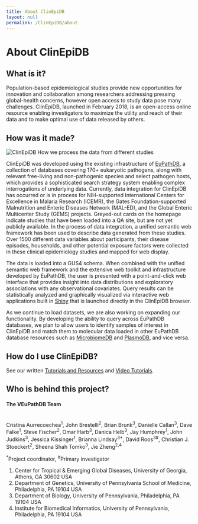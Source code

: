 ```yaml
---
title: About ClinEpiDB
layout: null
permalink: /ClinEpiDB/about
---
```


<div id="ce-static-content">
  <h1>About ClinEpiDB</h1>

  <h2 id="what-is-it">What is it?</h2>
    <div>
      <p>Population-based epidemiological studies provide new opportunities for innovation and collaboration among researchers addressing pressing global-health concerns, however open access to study data pose many challenges. ClinEpiDB, launched in February 2018, is an open-access online resource enabling investigators to maximize the utility and reach of their data and to make optimal use of data released by others.
      </p>
    </div>

  <h2 id="how-was-it-made">How was it made?</h2>
  <div>
    <div>
      <img alt="ClinEpiDB How we process the data from different studies" src="/a/images/ClinEpiDB/ClinEpi_About_page_data_processing.png" />
    </div>
    <p>ClinEpiDB was developed using the existing infrastructure of <a target="_blank" href="https://eupathdb.org">EuPathDB</a>, a collection of databases covering 170+ eukaryotic pathogens, along with relevant free-living and non-pathogenic species and select pathogen hosts, which provides a sophisticated search strategy system enabling complex interrogations of underlying data. Currently, data integration for ClinEpiDB has occurred or is in process for NIH-supported International Centers for Excellence in Malaria Research (ICEMR), the Gates Foundation-supported Malnutrition and Enteric Diseases Network (MAL-ED), and the Global Enteric Multicenter Study (GEMS) projects. Greyed-out cards on the homepage indicate studies that have been loaded into a QA site, but are not yet publicly available. In the process of data integration, a unified semantic web framework has been used to describe data generated from these studies. Over 1500 different data variables about participants, their disease episodes, households, and other potential exposure factors were collected in these clinical epidemiology studies and mapped for web display.
    </p>
    <p>The data is loaded into a GUS4 schema. When combined with the unified semantic web framework and the extensive web toolkit and infrastructure developed by EuPathDB, the user is presented with a point-and-click web interface that provides insight into data distributions and exploratory associations with any observational covariates. Query results can be statistically analyzed and graphically visualized via interactive web applications built in <a target="_blank" href="https://shiny.rstudio.com">Shiny</a> that is launched directly in the ClinEpiDB browser.
    </p>
    <p>As we continue to load datasets, we are also working on expanding our functionality. By developing the ability to query across EuPathDB databases, we plan to allow users to identify samples of interest in ClinEpiDB and match them to molecular data loaded in other EuPathDB database resources such as <a target="_blank" href="http://microbiomedb.org">MicrobiomeDB</a> and <a target="_blank" href="http://plasmodb.org">PlasmoDB</a>, and vice versa.
    </p>
  </div>

  <h2 id="how-do-i-use-site">How do I use ClinEpiDB?</h2>
  <div>
     <!--    "{{ '/resources.html' | relative_url }}"    -->
     <!--   "/a/app/community/ClinEpiDB/resources.html"  -->
    <p>See our written <a href="/a/app/community/ClinEpiDB/resources.html">Tutorials and Resources</a> and <a target="_blank" href="https://www.youtube.com/playlist?list=PLWzQB3i5sYAIp4urzLGB8jxvVZr6jvkZh">Video Tutorials</a>.
    </p>
  </div>

  <h2 id="who-is-behind-this-project">Who is behind this project?</h2>
  <div>
    <h4>The VEuPathDB Team</h4><br>
      <div>
        Cristina Aurrecoechea<sup>1</sup>,
        John Brestelli<sup>2</sup>,
        Brian Brunk<sup>3</sup>,
        Danielle Callan<sup>3</sup>,
        Dave Falke<sup>1</sup>,
        Steve Fischer<sup>2</sup>,
        Omar Harb<sup>3</sup>,
        Danica Helb<sup>3</sup>,
        Jay Humphrey<sup>1</sup>,
        John Judkins<sup>3</sup>,
        Jessica Kissinger<sup>1</sup>,
        Brianna Lindsay<sup>3*</sup>,
        David Roos<sup>3#</sup>,
        Christian J. Stoeckert<sup>2</sup>,
        Sheena Shah Tomko<sup>3</sup>,
        Jie Zheng<sup>2,4</sup>
      </div>
    <p>
    <sup>*</sup>Project coordinator, <sup>#</sup>Primary investigator
    </p>
    <ol>
      <li>Center for Tropical &amp; Emerging Global Diseases, University of Georgia, Athens, GA 30602 USA</li>
      <li>Department of Genetics, University of Pennsylvania School of Medicine, Philadelphia, PA 19104 USA</li>
      <li>Department of Biology, University of Pennsylvania, Philadelphia, PA 19104 USA</li>
      <li>Institute for Biomedical Informatics, University of Pennsylvania, Philadelphia, PA 19104 USA</li>
    </ol>
  </div>

</div>
